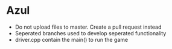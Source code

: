 # Azul
- Do not upload files to master. Create a pull request instead
- Seperated branches used to develop seperated functionality
- driver.cpp contain the main() to run the game
